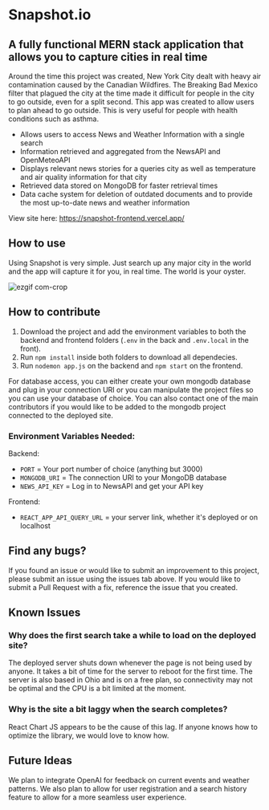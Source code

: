 # Snapshot.io

## A fully functional MERN stack application that allows you to capture cities in real time

Around the time this project was created, New York City dealt with heavy air contamination caused by the Canadian Wildfires. The Breaking Bad Mexico filter that plagued the city at the time made it difficult for people in the city to go outside, even for a split second.
This app was created to allow users to plan ahead to go outside. This is very useful for people with health conditions such as asthma.

* Allows users to access News and Weather Information with a single search
* Information retrieved and aggregated from the NewsAPI and OpenMeteoAPI
* Displays relevant news stories for a queries city as well as temperature and air quality information for that city
* Retrieved data stored on MongoDB for faster retrieval times
* Data cache system for deletion of outdated documents and to provide the most up-to-date news and weather information


View site here: https://snapshot-frontend.vercel.app/

## How to use

Using Snapshot is very simple. Just search up any major city in the world and the app will capture it for you, in real time. The world is your oyster.

![ezgif com-crop](https://github.com/Sajid2001/real-time-app/assets/60523377/3a665421-3b2d-4778-bb6c-f8991eb98b3a)

## How to contribute

1. Download the project and add the environment variables to both the backend and frontend folders (```.env``` in the back and ```.env.local``` in the front). 
2. Run ```npm install``` inside both folders to download all dependecies. 
3. Run ```nodemon app.js``` on the backend and ```npm start``` on the frontend.

For database access, you can either create your own mongodb database and plug in your connection URI or you can manipulate the project files so you can use your database of choice. You can also contact one of the main contributors if you would like to be added to the mongodb project connected to the deployed site.

### Environment Variables Needed:
Backend: 
* ```PORT``` = Your port number of choice (anything but 3000)
* ```MONGODB_URI``` = The connection URI to your MongoDB database
* ```NEWS_API_KEY``` = Log in to NewsAPI and get your API key

Frontend:
* ```REACT_APP_API_QUERY_URL``` = your server link, whether it's deployed or on localhost

## Find any bugs?

If you found an issue or would like to submit an improvement to this project, please submit an issue using the issues tab above. If you would like to submit a Pull Request with a fix, reference the issue that you created.

## Known Issues

### Why does the first search take a while to load on the deployed site?

The deployed server shuts down whenever the page is not being used by anyone. It takes a bit of time for the server to reboot for the first time. The server is also based in Ohio and is on a free plan, so connectivity may not be optimal and the CPU is a bit limited at the moment.

### Why is the site a bit laggy when the search completes?

React Chart JS appears to be the cause of this lag. If anyone knows how to optimize the library, we would love to know how.

## Future Ideas

We plan to integrate OpenAI for feedback on current events and weather patterns. We also plan to allow for user registration and a search history feature to allow for a more seamless user experience.


